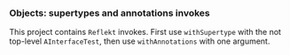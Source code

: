 ### Objects: supertypes and annotations invokes

This project contains `Reflekt` invokes. 
First use `withSupertype` with the not top-level `AInterfaceTest`, 
then use `withAnnotations` with one argument.
